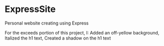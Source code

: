 # ExpressSite
 Personal website creating using Express

 For the exceeds portion of this project, I:
    Added an off-yellow background, 
    Italized the h1 text, 
    Created a shadow on the h1 text
